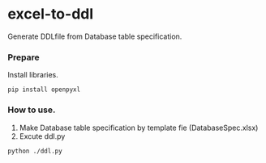 # excel-to-ddl

Generate DDLfile from Database table specification.

### Prepare
Install libraries.
```
pip install openpyxl
```

### How to use.

1. Make Database table specification by template fie (DatabaseSpec.xlsx)
2. Excute ddl.py
```
python ./ddl.py
```
